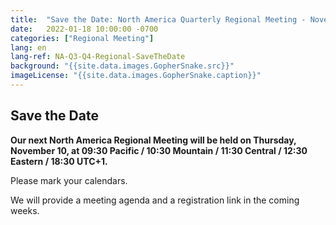 ```yaml
---
title:  "Save the Date: North America Quarterly Regional Meeting - November 2022"
date:   2022-01-18 10:00:00 -0700
categories: ["Regional Meeting"]
lang: en
lang-ref: NA-Q3-Q4-Regional-SaveTheDate
background: "{{site.data.images.GopherSnake.src}}"
imageLicense: "{{site.data.images.GopherSnake.caption}}"
---
```


## Save the Date

**Our next North America Regional Meeting will be held on Thursday, November 10, at 09:30 Pacific / 10:30 Mountain / 11:30 Central / 12:30 Eastern / 18:30 UTC+1.**

Please mark your calendars.

We will provide a meeting agenda and a registration link in the coming weeks.
